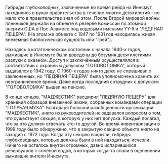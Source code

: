 Гибриды глубоководных, захваченные во время рейда на Иннсмут, находились в руках правительства в течение многих десятилетий - но мало кто в правительстве знал об этом. После Второй мировой войны пленников держали на объекте в резерве Комиссии по атомной энергии США в Лос-Аламосе под кодовыми именами YY-II и "ЛЕДЯНАЯ ПЕЩЕРА". (На этом же объекте с 1947 по 1981 год находилась живая внеземная биологическая сущность или "грей").

Находясь в кататоническом состоянии с начала 1940-х годов, выжившие в Иннсмуте были доведены до безумия десятилетиями разлуки с океаном. Доступ к заключённым осуществлялся в соответствии с охранным допуском "ГОЛОВОЛОМКА", который выдавался в 1942 году. С 1960-х годов никто даже не спрашивал о заключенных, но "ЛЕДЯНАЯ ПЕЩЕРА" была уполномочена хранить их неограниченное время. Даже когда последний сотрудник с допуском "ГОЛОВОЛОМКА" вышел на пенсию.

В конце концов, "МАДЖЕСТИК" расширил "ЛЕДЯНУЮ ПЕЩЕРУ" для хранения образцов внеземной жизни, собранных командами операции "ГОЛУБАЯ МУХА". Благодаря большой разобщенности организации "МАДЖЕСТИК", никто из руководителей не задавался вопросом о том, что существует секция, в которую у них нет допуска. Каждый полагал, что за это должен отвечать кто-то другой. Во время инвентаризации в 1999 году было обнаружено, что в закрытую секцию объекта никто не заходил с 1972 года. Когда эту секцию вскрыли, гибриды глубоководных, которые должны были в ней находиться, исчезли. Ничего не осталось внутри огромных, давно испарившихся резервуаров с солёной водой, в которых когда-то спали в оцепенении выжившие жители Иннсмута.